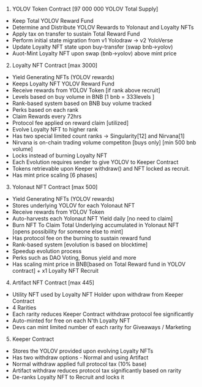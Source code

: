 1. YOLOV Token Contract
   [97 000 000 YOLOV Total Supply]
- Keep Total YOLOV Reward Fund
- Determine and Distribute YOLOV Rewards to Yolonaut and Loyalty NFTs
- Apply tax on transfer to sustain Total Reward Fund
- Perform initial state migration from v1 Yolodraw -> v2 YoloVerse
- Update Loyalty NFT state upon buy-transfer (swap bnb->yolov)
- Auot-Mint Loyalty NFT upon swap (bnb->yolov) above mint price

2. Loyalty NFT Contract [max 3000]
- Yield Generating NFTs (YOLOV rewards)
- Keeps Loyalty NFT YOLOV Reward Fund
- Receive rewards from YOLOV Token [if rank above recruit]
- Levels based on buy volume in BNB [1 bnb = 333levels ]
- Rank-based system based on BNB buy volume tracked
- Perks based on each rank
- Claim Rewards every 72hrs
- Protocol fee applied on reward claim [utilized]
- Evolve Loyalty NFT to higher rank
- Has two special limited count ranks -> Singularity[12] and Nirvana[1]
- Nirvana is on-chain trading volume competiton [buys only] [min 500 bnb volume]
- Locks instead of burning Loyalty NFT
- Each Evolution requires sender to give YOLOV to Keeper Contract
- Tokens retrievable upon Keeper withdraw() and NFT locked as recruit.
- Has mint price scaling [6 phases]


3. Yolonaut NFT Contract [max 500]
- Yield Generating NFTs (YOLOV rewards)
- Stores underlying YOLOV for each Yolonaut NFT
- Receive rewards from YOLOV Token
- Auto-harvests each Yolonaut NFT Yield daily [no need to claim]
- Burn NFT To Claim Total Underlying accumulated in Yolonaut NFT [opens possibility for someone else to mint]
- Has protocol fee on the burning to sustain reward fund
- Rank-based system [evolution is based on blocktime]
- Speedup evolution process
- Perks such as DAO Voting, Bonus yield and more
- Has scaling mint price in BNB[based on Total Reward fund in YOLOV contract] + x1 Loyalty NFT Recruit

4. Artifact NFT Contract [max 445]
- Utility NFT used by Loyalty NFT Holder upon withdraw from Keeper Contract
- 4 Rarities
- Each rarity reduces Keeper Contract withdraw protocol fee significantly
- Auto-minted for free on each N'th Loyalty NFT
- Devs can mint limited number of each rarity for Giveaways / Marketing

5. Keeper Contract
- Stores the YOLOV provided upon evolving Loyalty NFTs
- Has two withdraw options - Normal and using Artifact
- Normal withdraw applied full protocol tax (10% base)
- Artifact withdraw reduces protocol tax significantly based on rarity
- De-ranks Loyalty NFT to Recruit and locks it
 
 
